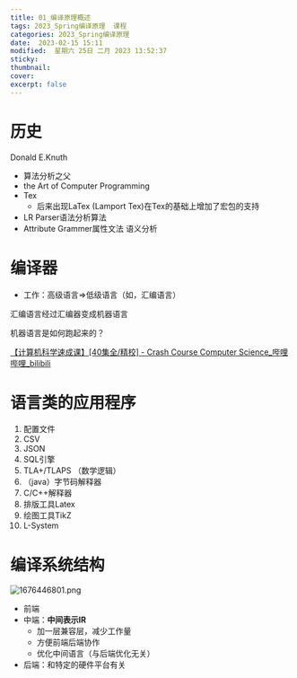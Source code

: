 ```yaml
---
title: 01_编译原理概述
tags: 2023_Spring编译原理  课程
categories: 2023_Spring编译原理 
date:  2023-02-15 15:11
modified:  星期六 25日 二月 2023 13:52:37
sticky:
thumbnail:
cover: 
excerpt: false
---
```




# 历史
Donald E.Knuth 
- 算法分析之父
- the Art of Computer Programming
- Tex
	- 后来出现LaTex (Lamport Tex)在Tex的基础上增加了宏包的支持
- LR Parser语法分析算法
- Attribute Grammer属性文法 语义分析


# 编译器
- 工作：高级语言=>低级语言（如，汇编语言）

汇编语言经过汇编器变成机器语言

机器语言是如何跑起来的？

[【计算机科学速成课】[40集全/精校] - Crash Course Computer Science_哔哩哔哩_bilibili](https://www.bilibili.com/video/BV1EW411u7th/?spm_id_from=333.337.search-card.all.click)



# 语言类的应用程序
1. 配置文件
2. CSV
3. JSON
4. SQL引擎
5. TLA+/TLAPS （数学逻辑）
6. （java）字节码解释器
7. C/C++解释器
8. 排版工具Latex
9. 绘图工具TikZ
10. L-System

# 编译系统结构
![1676446801.png](https://chillcharlie-img.oss-cn-hangzhou.aliyuncs.com/imgae/2023/02/15/8e7b8c9abd387a8cf5f9abdab33bc3c8_1676446801.png)

- 前端
- 中端：**中间表示IR**
	- 加一层兼容层，减少工作量
	- 方便前端后端协作
	- 优化中间语言（与后端优化无关）
- 后端：和特定的硬件平台有关


